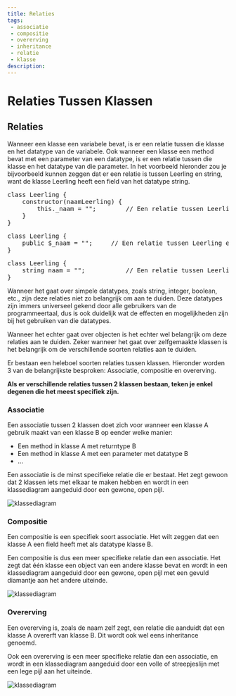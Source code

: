 ```yaml
---
title: Relaties
tags: 
 - associatie
 - compositie
 - overerving
 - inheritance
 - relatie
 - klasse
description: 
---
```


# Relaties Tussen Klassen

## Relaties
Wanneer een klasse een variabele bevat, is er een relatie tussen die klasse en het datatype van de variabele. Ook wanneer een klasse een method bevat met een parameter van een datatype, is er een relatie tussen die klasse en het datatype van die parameter. In het voorbeeld hieronder zou je bijvoorbeeld kunnen zeggen dat er een relatie is tussen Leerling en string, want de klasse Leerling heeft een field van het datatype string.

<pre class="prettyprint linenums lang lang-JS">
class Leerling {
	constructor(naamLeerling) {
		this._naam = "";		// Een relatie tussen Leerling en string
	}
}
</pre>
<pre class="prettyprint linenums lang lang-PHP">
class Leerling {	
	public $_naam = "";		// Een relatie tussen Leerling en string
}
</pre>
<pre class="prettyprint linenums lang lang-CS">
class Leerling {	
	string naam = "";			// Een relatie tussen Leerling en string
}
</pre>

Wanneer het gaat over simpele datatypes, zoals string, integer, boolean, etc., zijn deze relaties niet zo belangrijk om aan te duiden. Deze datatypes zijn immers universeel gekend door alle gebruikers van de programmeertaal, dus is ook duidelijk wat de effecten en mogelijkheden zijn bij het gebruiken van die datatypes.

Wanneer het echter gaat over objecten is het echter wel belangrijk om deze relaties aan te duiden. Zeker wanneer het gaat over zelfgemaakte klassen is het belangrijk om de verschillende soorten relaties aan te duiden.

Er bestaan een heleboel soorten relaties tussen klassen. Hieronder worden 3 van de belangrijkste besproken: Associatie, compositie en overerving.

**Als er verschillende relaties tussen 2 klassen bestaan, teken je enkel degenen die het meest specifiek zijn.** 

### Associatie

Een associatie tussen 2 klassen doet zich voor wanneer een klasse A gebruik maakt van een klasse B op eender welke manier:

 - Een method in klasse A met returntype B
 - Een method in klasse A met een parameter met datatype B
 - …

Een associatie is de minst specifieke relatie die er bestaat. Het zegt gewoon dat 2 klassen iets met elkaar te maken hebben en wordt in een klassediagram aangeduid door een gewone, open pijl.

<img src="{{ site.baseurl }}/assets/img/relaties_1.png" alt="klassediagram" style="height: auto; max-width: 100%">

### Compositie

Een compositie is een specifiek soort associatie. Het wilt zeggen dat een klasse A een field heeft met als datatype klasse B.

Een compositie is dus een meer specifieke relatie dan een associatie. Het zegt dat één klasse een object van een andere klasse bevat en wordt in een klassediagram aangeduid door een gewone, open pijl met een gevuld diamantje aan het andere uiteinde.

<img src="{{ site.baseurl }}/assets/img/relaties_2.png" alt="klassediagram" style="height: auto; max-width: 100%">

### Overerving

Een overerving is, zoals de naam zelf zegt, een relatie die aanduidt dat een klasse A overerft van klasse B. Dit wordt ook wel eens inheritance genoemd.

Ook een overerving is een meer specifieke relatie dan een associatie, en wordt in een klassediagram aangeduid door een volle of streepjeslijn met een lege pijl aan het uiteinde.

<img src="{{ site.baseurl }}/assets/img/relaties_3.png" alt="klassediagram" style="height: auto; max-width: 100%">
